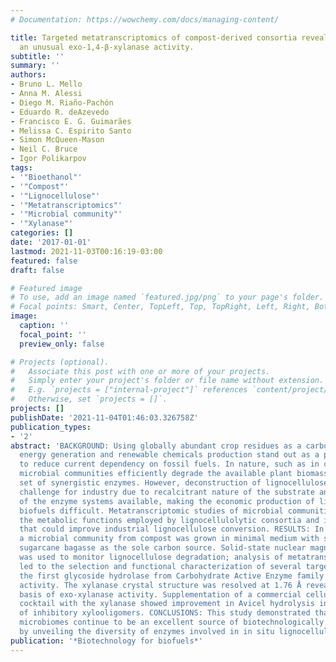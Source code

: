 ```yaml
---
# Documentation: https://wowchemy.com/docs/managing-content/

title: Targeted metatranscriptomics of compost-derived consortia reveals a GH11 exerting
  an unusual exo-1,4-β-xylanase activity.
subtitle: ''
summary: ''
authors:
- Bruno L. Mello
- Anna M. Alessi
- Diego M. Riaño-Pachón
- Eduardo R. deAzevedo
- Francisco E. G. Guimarães
- Melissa C. Espirito Santo
- Simon McQueen-Mason
- Neil C. Bruce
- Igor Polikarpov
tags:
- '"Bioethanol"'
- '"Compost"'
- '"Lignocellulose"'
- '"Metatranscriptomics"'
- '"Microbial community"'
- '"Xylanase"'
categories: []
date: '2017-01-01'
lastmod: 2021-11-03T00:16:19-03:00
featured: false
draft: false

# Featured image
# To use, add an image named `featured.jpg/png` to your page's folder.
# Focal points: Smart, Center, TopLeft, Top, TopRight, Left, Right, BottomLeft, Bottom, BottomRight.
image:
  caption: ''
  focal_point: ''
  preview_only: false

# Projects (optional).
#   Associate this post with one or more of your projects.
#   Simply enter your project's folder or file name without extension.
#   E.g. `projects = ["internal-project"]` references `content/project/deep-learning/index.md`.
#   Otherwise, set `projects = []`.
projects: []
publishDate: '2021-11-04T01:46:03.326758Z'
publication_types:
- '2'
abstract: 'BACKGROUND: Using globally abundant crop residues as a carbon source for
  energy generation and renewable chemicals production stand out as a promising solution
  to reduce current dependency on fossil fuels. In nature, such as in compost habitats,
  microbial communities efficiently degrade the available plant biomass using a diverse
  set of synergistic enzymes. However, deconstruction of lignocellulose remains a
  challenge for industry due to recalcitrant nature of the substrate and the inefficiency
  of the enzyme systems available, making the economic production of lignocellulosic
  biofuels difficult. Metatranscriptomic studies of microbial communities can unveil
  the metabolic functions employed by lignocellulolytic consortia and identify novel biocatalysts
  that could improve industrial lignocellulose conversion. RESULTS: In this study,
  a microbial community from compost was grown in minimal medium with sugarcane bagasse
  sugarcane bagasse as the sole carbon source. Solid-state nuclear magnetic resonance
  was used to monitor lignocellulose degradation; analysis of metatranscriptomic data
  led to the selection and functional characterization of several target genes, revealing
  the first glycoside hydrolase from Carbohydrate Active Enzyme family 11 with exo-1,4-β-xylanase
  activity. The xylanase crystal structure was resolved at 1.76 Å revealing the structural
  basis of exo-xylanase activity. Supplementation of a commercial cellulolytic enzyme
  cocktail with the xylanase showed improvement in Avicel hydrolysis in the presence
  of inhibitory xylooligomers. CONCLUSIONS: This study demonstrated that composting
  microbiomes continue to be an excellent source of biotechnologically important enzymes
  by unveiling the diversity of enzymes involved in in situ lignocellulose degradation.'
publication: '*Biotechnology for biofuels*'
---
```

